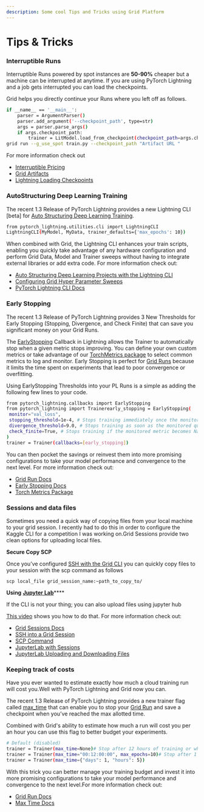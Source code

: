```yaml
---
description: Some cool Tips and Tricks using Grid Platform
---
```


# Tips & Tricks

### Interruptible Runs

Interruptible Runs powered by spot instances are **50-90%** cheaper but a machine can be interrupted at anytime. If you are using PyTorch Lightning and a job gets interrupted you can load the checkpoints. 

Grid helps you directly continue your Runs where you left off as follows.

```bash
if __name__ == '__main__':
    parser = ArgumentParser()
    parser.add_argument('--checkpoint_path', type=str)
    args = parser.parse_args()
    if args.checkpoint_path:
        trainer = LitModel.load_from_checkpoint(checkpoint_path=args.checkpoint_path)
grid run --g_use_spot train.py --checkpoint_path "Artifact URL "
```

For more information check out 

* [Interruptible Pricing](https://docs.grid.ai/platform/billing-rates)
* [Grid Artifacts](https://docs.grid.ai/products/run-run-and-sweep-github-files/artifacts)
* [Lightning Loading Checkpoints](https://pytorch-lightning.readthedocs.io/en/latest/common/weights_loading.html)

### AutoStructuring Deep Learning Training

The recent 1.3 Release of PyTorch Lightning provides a new Lightning CLI \[beta\] for [Auto Structuring Deep Learning Training](https://devblog.pytorchlightning.ai/auto-structuring-deep-learning-projects-with-the-lightning-cli-9f40f1ef8b36).

```bash
from pytorch_lightning.utilities.cli import LightningCLI
LightningCLI(MyModel, MyData, trainer_defaults={'max_epochs': 10})
```

When combined with Grid, the Lightning CLI enhances  your train scripts, enabling you quickly take advantage of any hardware configuration and perform Grid Data, Model and Trainer sweeps without having to integrate external libraries or add extra code. For more information check out:

* [Auto Structuring Deep Learning Projects with the Lightning CLI](https://devblog.pytorchlightning.ai/auto-structuring-deep-learning-projects-with-the-lightning-cli-9f40f1ef8b36)
* [Configuring Grid Hyper Parameter Sweeps](https://docs.grid.ai/products/run-run-and-sweep-github-files/sweep-syntax)
* [PyTorch Lightning CLI Docs](https://pytorch-lightning.readthedocs.io/en/latest/common/lightning_cli.html)

### Early Stopping

The recent 1.3 Release of PyTorch Lightning provides 3 New Thresholds for Early Stopping \(Stopping, Divergence, and Check Finite\) that can save you significant money on your Grid Runs.

The [EarlyStopping](https://pytorch-lightning.readthedocs.io/en/latest/common/early_stopping.html) Callback in Lightning allows the Trainer to automatically stop when a given metric stops improving. You can define your own custom metrics or take advantage of our [TorchMetrics package](https://bit.ly/2RxOvVp) to select common metrics to log and monitor. Early Stopping is perfect for  [Grid Runs](https://docs.grid.ai/products/run-run-and-sweep-github-files#runs) because it limits the time spent on experiments that lead to poor convergence or overfitting. 

Using EarlyStopping Thresholds into your PL Runs is a simple as adding the following few lines to your code.

```bash
from pytorch_lightning.callbacks import EarlyStopping
from pytorch_lightning import Trainerearly_stopping = EarlyStopping(
 monitor="val_loss",
 stopping_threshold=1e-4, # Stops training immediately once the monitored quantity reaches this threshold
 divergence_threshold=9.0, # Stops training as soon as the monitored quantity becomes worse than this threshold
 check_finite=True, # Stops training if the monitored metric becomes NaN or infinite.
)
trainer = Trainer(callbacks=[early_stopping])
```

You can then pocket the savings or reinvest  them into more promising configurations to take your model performance and convergence to the next level. For more information check out:

* [Grid Run Docs](https://bit.ly/3fyBRgT)
* [Early Stopping Docs](https://bit.ly/3fnIUZu)
* [Torch Metrics Package](https://bit.ly/2RxOvVp)

### Sessions and data files

Sometimes you need a quick way of copying files from your local machine to your grid session. I recently had to do this in order to configure the Kaggle CLI for a competition I was working on.Grid Sessions provide two clean options for uploading local files.

**Secure Copy SCP**

Once you’ve configured [SSH with the Grid CLI](https://docs.grid.ai/products/sessions/how-to-ssh-into-a-session?utm_source=slack&utm_medium=social&utm_campaign=tip-of-week) you can quickly copy files to your session with the scp command as follows

```text
scp local_file grid_session_name:~path_to_copy_to/
```

 **Using** [**Jupyter Lab**](https://docs.grid.ai/products/sessions/jupyterlab-with-sessions?utm_source=slack&utm_medium=social&utm_campaign=tip-of-week)\*\*\*\*

If the CLI is not your thing;  you can also upload files using jupyter hub

[This video](https://www.youtube.com/watch?time_continue=14&v=1bd2QHqQSH4&feature=emb_title) shows you how to do that. For more information check out:

* [Grid Sessions Docs](https://docs.grid.ai/products/sessions?utm_source=slack&utm_medium=social&utm_campaign=tip-of-week)
* [SSH into a Grid Session](https://docs.grid.ai/products/sessions/how-to-ssh-into-a-session?utm_source=slack&utm_medium=social&utm_campaign=tip-of-week)
* [SCP Command](https://linuxize.com/post/how-to-use-scp-command-to-securely-transfer-files/)
* [JupyterLab with Sessions](https://docs.grid.ai/products/sessions/jupyterlab-with-sessions?utm_source=slack&utm_medium=social&utm_campaign=tip-of-week)
* [JupyterLab Uploading and Downloading Files](https://jupyterlab.readthedocs.io/en/stable/user/files.html#uploading-and-downloading)

### Keeping track of costs

Have you ever wanted to estimate exactly how much a cloud training run will cost you.Well with PyTorch Lightning and Grid now you can.

The recent 1.3 Release of PyTorch Lightning provides a new trainer flag called [max\_time](https://pytorch-lightning.readthedocs.io/en/1.3.1/common/trainer.html?utm_source=social&utm_medium=slack&utm_campaign=tip_of_week#max-time) that can enable you to stop your  [Grid Run](https://docs.grid.ai/products/run-run-and-sweep-github-files#runs) and save a checkpoint when you’ve reached the max allotted time. 

Combined with Grid's ability to estimate how much a run will cost you per an hour you can use this flag to better budget your experiments.

```bash
# Default (disabled)
trainer = Trainer(max_time=None)# Stop after 12 hours of training or when reaching 10 epochs (string)
trainer = Trainer(max_time="00:12:00:00", max_epochs=10)# Stop after 1 day and 5 hours (dict)
trainer = Trainer(max_time={"days": 1, "hours": 5})
```

With this trick you can better manage your training budget and invest it  into more promising configurations to take your model performance and convergence to the next level.For more information check out:

* [Grid Run Docs](https://bit.ly/3fyBRgT)
* [Max Time Docs](https://pytorch-lightning.readthedocs.io/en/1.3.1/common/trainer.html?utm_source=social&utm_medium=slack&utm_campaign=tip_of_week#max-time)

